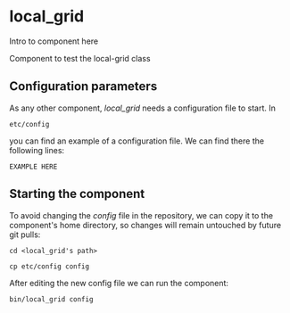 # local_grid
Intro to component here

Component to test the local-grid class

## Configuration parameters
As any other component, *local_grid* needs a configuration file to start. In
```
etc/config
```
you can find an example of a configuration file. We can find there the following lines:
```
EXAMPLE HERE
```

## Starting the component
To avoid changing the *config* file in the repository, we can copy it to the component's home directory, so changes will remain untouched by future git pulls:

```
cd <local_grid's path> 
```
```
cp etc/config config
```

After editing the new config file we can run the component:

```
bin/local_grid config
```
